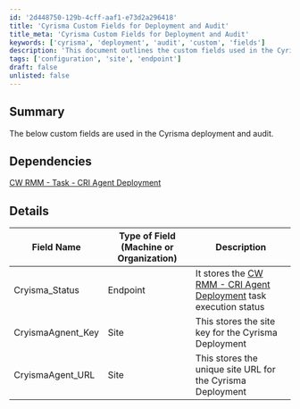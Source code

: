 ```yaml
---
id: '2d448750-129b-4cff-aaf1-e73d2a296418'
title: 'Cyrisma Custom Fields for Deployment and Audit'
title_meta: 'Cyrisma Custom Fields for Deployment and Audit'
keywords: ['cyrisma', 'deployment', 'audit', 'custom', 'fields']
description: 'This document outlines the custom fields used in the Cyrisma deployment and audit process, detailing their types and descriptions for better understanding and implementation.'
tags: ['configuration', 'site', 'endpoint']
draft: false
unlisted: false
---
```

## Summary

The below custom fields are used in the Cyrisma deployment and audit.

## Dependencies

[CW RMM - Task - CRI Agent Deployment](https://proval.itglue.com/DOC-5078775-15298955)

## Details

| Field Name          | Type of Field (Machine or Organization) | Description                                                                 |
|---------------------|-----------------------------------------|-----------------------------------------------------------------------------|
| Cryisma_Status      | Endpoint                                | It stores the [CW RMM - CRI Agent Deployment](https://proval.itglue.com/DOC-5078775-15298955) task execution status |
| CryismaAgnent_Key   | Site                                    | This stores the site key for the Cyrisma Deployment                        |
| CryismaAgent_URL    | Site                                    | This stores the unique site URL for the Cyrisma Deployment                 |







